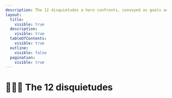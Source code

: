```yaml
---
description: The 12 disquietudes a hero confronts, conveyed as goals and obstacles.
layout:
  title:
    visible: true
  description:
    visible: true
  tableOfContents:
    visible: true
  outline:
    visible: false
  pagination:
    visible: true
---
```


# 🦹🏽‍♀️ The 12 disquietudes

